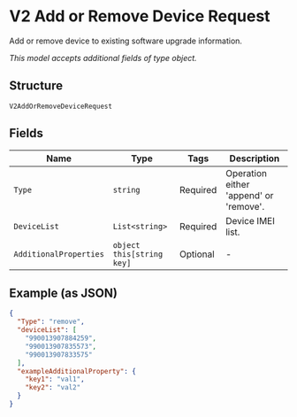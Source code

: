 
# V2 Add or Remove Device Request

Add or remove device to existing software upgrade information.

*This model accepts additional fields of type object.*

## Structure

`V2AddOrRemoveDeviceRequest`

## Fields

| Name | Type | Tags | Description |
|  --- | --- | --- | --- |
| `Type` | `string` | Required | Operation either 'append' or 'remove'. |
| `DeviceList` | `List<string>` | Required | Device IMEI list. |
| `AdditionalProperties` | `object this[string key]` | Optional | - |

## Example (as JSON)

```json
{
  "Type": "remove",
  "deviceList": [
    "990013907884259",
    "990013907835573",
    "990013907833575"
  ],
  "exampleAdditionalProperty": {
    "key1": "val1",
    "key2": "val2"
  }
}
```


